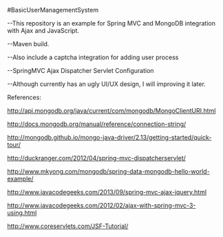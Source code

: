 #BasicUserManagementSystem


--This repository is an example for  Spring MVC and MongoDB integration with Ajax and JavaScript.

--Maven build. 

--Also include a captcha integration for adding user process

--SpringMVC Ajax Dispatcher Servlet Configuration

--Although currently has an ugly UI/UX design, I will improving it later.

References: 

http://api.mongodb.org/java/current/com/mongodb/MongoClientURI.html

http://docs.mongodb.org/manual/reference/connection-string/

http://mongodb.github.io/mongo-java-driver/2.13/getting-started/quick-tour/

http://duckranger.com/2012/04/spring-mvc-dispatcherservlet/

http://www.mkyong.com/mongodb/spring-data-mongodb-hello-world-example/

http://www.javacodegeeks.com/2013/09/spring-mvc-ajax-jquery.html

http://www.javacodegeeks.com/2012/02/ajax-with-spring-mvc-3-using.html

http://www.coreservlets.com/JSF-Tutorial/
